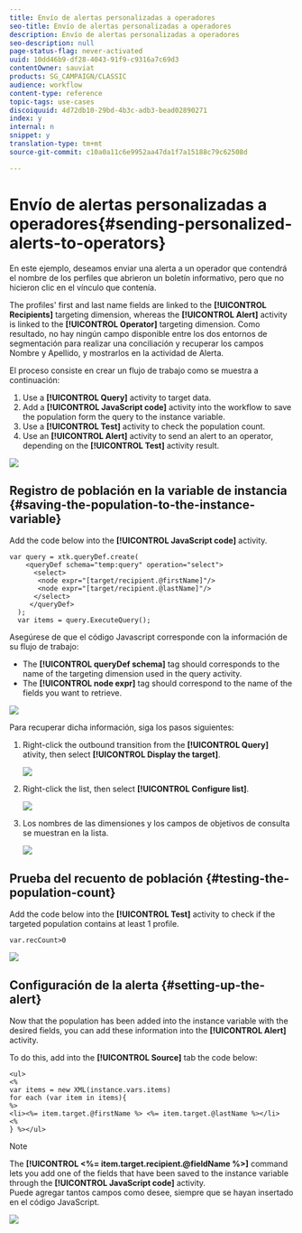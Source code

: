 ```yaml
---
title: Envío de alertas personalizadas a operadores
seo-title: Envío de alertas personalizadas a operadores
description: Envío de alertas personalizadas a operadores
seo-description: null
page-status-flag: never-activated
uuid: 10dd46b9-df28-4043-91f9-c9316a7c69d3
contentOwner: sauviat
products: SG_CAMPAIGN/CLASSIC
audience: workflow
content-type: reference
topic-tags: use-cases
discoiquuid: 4d72db10-29bd-4b3c-adb3-bead02890271
index: y
internal: n
snippet: y
translation-type: tm+mt
source-git-commit: c10a0a11c6e9952aa47da1f7a15188c79c62508d

---
```



# Envío de alertas personalizadas a operadores{#sending-personalized-alerts-to-operators}

En este ejemplo, deseamos enviar una alerta a un operador que contendrá el nombre de los perfiles que abrieron un boletín informativo, pero que no hicieron clic en el vínculo que contenía.

The profiles&#39; first and last name fields are linked to the **[!UICONTROL Recipients]** targeting dimension, whereas the **[!UICONTROL Alert]** activity is linked to the **[!UICONTROL Operator]** targeting dimension. Como resultado, no hay ningún campo disponible entre los dos entornos de segmentación para realizar una conciliación y recuperar los campos Nombre y Apellido, y mostrarlos en la actividad de Alerta.

El proceso consiste en crear un flujo de trabajo como se muestra a continuación:

1. Use a **[!UICONTROL Query]** activity to target data.
1. Add a **[!UICONTROL JavaScript code]** activity into the workflow to save the population form the query to the instance variable.
1. Use a **[!UICONTROL Test]** activity to check the population count.
1. Use an **[!UICONTROL Alert]** activity to send an alert to an operator, depending on the **[!UICONTROL Test]** activity result.

![](assets/uc_operator_1.png)

## Registro de población en la variable de instancia {#saving-the-population-to-the-instance-variable}

Add the code below into the **[!UICONTROL JavaScript code]** activity.

```
var query = xtk.queryDef.create(  
    <queryDef schema="temp:query" operation="select">  
      <select>  
       <node expr="[target/recipient.@firstName]"/>  
       <node expr="[target/recipient.@lastName]"/>  
      </select>  
     </queryDef>  
  );  
  var items = query.ExecuteQuery();
```

Asegúrese de que el código Javascript corresponde con la información de su flujo de trabajo:

* The **[!UICONTROL queryDef schema]** tag should corresponds to the name of the targeting dimension used in the query activity.
* The **[!UICONTROL node expr]** tag should correspond to the name of the fields you want to retrieve.

![](assets/uc_operator_3.png)

Para recuperar dicha información, siga los pasos siguientes:

1. Right-click the outbound transition from the **[!UICONTROL Query]** ativity, then select **[!UICONTROL Display the target]**.

   ![](assets/uc_operator_4.png)

1. Right-click the list, then select **[!UICONTROL Configure list]**.

   ![](assets/uc_operator_5.png)

1. Los nombres de las dimensiones y los campos de objetivos de consulta se muestran en la lista.

   ![](assets/uc_operator_6.png)

## Prueba del recuento de población {#testing-the-population-count}

Add the code below into the **[!UICONTROL Test]** activity to check if the targeted population contains at least 1 profile.

```
var.recCount>0
```

![](assets/uc_operator_7.png)

## Configuración de la alerta {#setting-up-the-alert}

Now that the population has been added into the instance variable with the desired fields, you can add these information into the **[!UICONTROL Alert]** activity.

To do this, add into the **[!UICONTROL Source]** tab the code below:

```
<ul>
<%
var items = new XML(instance.vars.items)
for each (var item in items){
%>
<li><%= item.target.@firstName %> <%= item.target.@lastName %></li>
<%
} %></ul>
```

>[!NOTE]
>
>The **[!UICONTROL <%= item.target.recipient.@fieldName %>]** command lets you add one of the fields that have been saved to the instance variable through the **[!UICONTROL JavaScript code]** activity.\
>Puede agregar tantos campos como desee, siempre que se hayan insertado en el código JavaScript.

![](assets/uc_operator_8.png)

